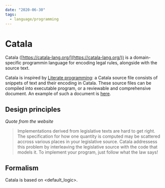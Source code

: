 ```yaml
---
date: "2020-06-30"
tags:
  - language/programming
---
```


# Catala

Catala ([https://catala-lang.org/](https://catala-lang.org/)) is a domain-specific programmin language for encoding legal rules, alongside with the source text.

Catala is inspired by [Literate programming](https://en.wikipedia.org/wiki/Literate_programming): a Catala source file consists of snippets of text and their encoding in Catala.
These source files can be compiled into executable program, or a reviewable and comprehensive document. An example of such a document is [here](https://catala-lang.org/en/examples/us-tax-code).

## Design principles

_Quote from the website_

> Implementations derived from legislative texts are hard to get right. The specification for how one quantity is computed may be scattered accross various places in your legislative source. Catala addressess this problem by interleaving the legislative source with the code that models it. To implement your program, just follow what the law says!


## Formalism

Catala is based on <default_logic>.
